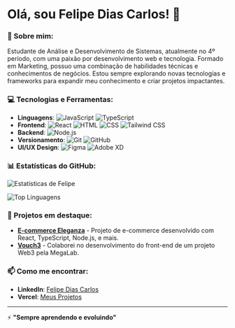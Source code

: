 # Olá, sou Felipe Dias Carlos! 👋

### 🚀 Sobre mim:
Estudante de Análise e Desenvolvimento de Sistemas, atualmente no 4º período, com uma paixão por desenvolvimento web e tecnologia. Formado em Marketing, possuo uma combinação de habilidades técnicas e conhecimentos de negócios. Estou sempre explorando novas tecnologias e frameworks para expandir meu conhecimento e criar projetos impactantes.

### 💻 Tecnologias e Ferramentas:
- **Linguagens**: 
  ![JavaScript](https://img.shields.io/badge/-JavaScript-333333?style=flat&logo=javascript)
  ![TypeScript](https://img.shields.io/badge/-TypeScript-333333?style=flat&logo=typescript)
- **Frontend**: 
  ![React](https://img.shields.io/badge/-React-333333?style=flat&logo=react)
  ![HTML](https://img.shields.io/badge/-HTML-333333?style=flat&logo=html5)
  ![CSS](https://img.shields.io/badge/-CSS-333333?style=flat&logo=css3)
  ![Tailwind CSS](https://img.shields.io/badge/-Tailwind%20CSS-333333?style=flat&logo=tailwind-css)
- **Backend**: 
  ![Node.js](https://img.shields.io/badge/-Node.js-333333?style=flat&logo=node.js)
- **Versionamento**:
  ![Git](https://img.shields.io/badge/-Git-333333?style=flat&logo=git)
  ![GitHub](https://img.shields.io/badge/-GitHub-333333?style=flat&logo=github)
- **UI/UX Design**:
  ![Figma](https://img.shields.io/badge/-Figma-333333?style=flat&logo=figma)
  ![Adobe XD](https://img.shields.io/badge/-Adobe%20XD-333333?style=flat&logo=adobe-xd)

### 📊 Estatísticas do GitHub:
![Estatísticas de Felipe](https://github-readme-stats.vercel.app/api?username=FillDias&show_icons=true&theme=dracula)

![Top Linguagens](https://github-readme-stats.vercel.app/api/top-langs/?username=FillDias&layout=compact&theme=dracula)

### 🌟 Projetos em destaque:
- [**E-commerce Eleganza**](https://github.com/FillDias/Eleganza) - Projeto de e-commerce desenvolvido com React, TypeScript, Node.js, e mais.
- [**Vouch3**](https://github.com/FillDias/Vouch3) - Colaborei no desenvolvimento do front-end de um projeto Web3 pela MegaLab.

### 📫 Como me encontrar:
- **LinkedIn**: [Felipe Dias Carlos](https://www.linkedin.com/in/felipe-dias-280950248/)
- **Vercel**: [Meus Projetos](https://vercel.com/felipes-projects-9c1cec48)

---

⚡ **"Sempre aprendendo e evoluindo"**




